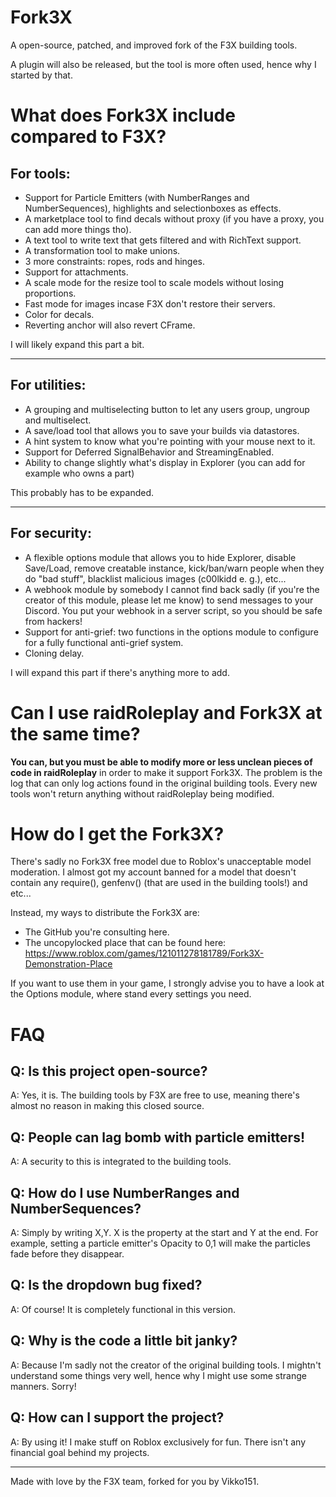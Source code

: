 # Fork3X

A open-source, patched, and improved fork of the F3X building tools.

A plugin will also be released, but the tool is more often used, hence why I started by that.

# What does Fork3X include compared to F3X?

## For tools:

- Support for Particle Emitters (with NumberRanges and NumberSequences), highlights and selectionboxes as effects.
- A marketplace tool to find decals without proxy (if you have a proxy, you can add more things tho).
- A text tool to write text that gets filtered and with RichText support.
- A transformation tool to make unions.
- 3 more constraints: ropes, rods and hinges.
- Support for attachments.
- A scale mode for the resize tool to scale models without losing proportions.
- Fast mode for images incase F3X don't restore their servers.
- Color for decals.
- Reverting anchor will also revert CFrame.

I will likely expand this part a bit.

-----

## For utilities:

- A grouping and multiselecting button to let any users group, ungroup and multiselect.
- A save/load tool that allows you to save your builds via datastores.
- A hint system to know what you're pointing with your mouse next to it.
- Support for Deferred SignalBehavior and StreamingEnabled.
- Ability to change slightly what's display in Explorer (you can add for example who owns a part)

This probably has to be expanded.

----

## For security:

- A flexible options module that allows you to hide Explorer, disable Save/Load, remove creatable instance, kick/ban/warn people when they do "bad stuff", blacklist malicious images (c00lkidd e. g.), etc...
- A webhook module by somebody I cannot find back sadly (if you're the creator of this module, please let me know) to send messages to your Discord. You put your webhook in a server script, so you should be safe from hackers!
- Support for anti-grief: two functions in the options module to configure for a fully functional anti-grief system.
- Cloning delay.

I will expand this part if there's anything more to add.

# Can I use raidRoleplay and Fork3X at the same time?

**You can, but you must be able to modify more or less unclean pieces of code in raidRoleplay** in order to make it support Fork3X. The problem is the log that can only log actions found in the original building tools. Every new tools won't return anything without raidRoleplay being modified.

# How do I get the Fork3X?

There's sadly no Fork3X free model due to Roblox's unacceptable model moderation. I almost got my account banned for a model that doesn't contain any require(), genfenv() (that are used in the building tools!) and etc...

Instead, my ways to distribute the Fork3X are:

- The GitHub you're consulting here.
- The uncopylocked place that can be found here: https://www.roblox.com/games/121011278181789/Fork3X-Demonstration-Place

If you want to use them in your game, I strongly advise you to have a look at the Options module, where stand every settings you need.

# FAQ

## Q: Is this project open-source?

A: Yes, it is. The building tools by F3X are free to use, meaning there's almost no reason in making this closed source.

## Q: People can lag bomb with particle emitters!

A: A security to this is integrated to the building tools.

## Q: How do I use NumberRanges and NumberSequences?

A: Simply by writing X,Y. X is the property at the start and Y at the end. For example, setting a particle emitter's Opacity to 0,1 will make the particles fade before they disappear.

## Q: Is the dropdown bug fixed?

A: Of course! It is completely functional in this version.

## Q: Why is the code a little bit janky?

A: Because I'm sadly not the creator of the original building tools. I mightn't understand some things very well, hence why I might use some strange manners. Sorry!

## Q: How can I support the project?

A: By using it! I make stuff on Roblox exclusively for fun. There isn't any financial goal behind my projects.

---------

Made with love by the F3X team, forked for you by Vikko151.
